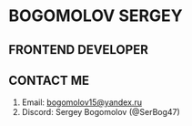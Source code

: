 # BOGOMOLOV SERGEY
## FRONTEND DEVELOPER
## CONTACT ME
1. Email: bogomolov15@yandex.ru
2. Discord: Sergey Bogomolov (@SerBog47)